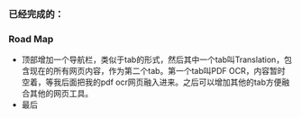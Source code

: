 

### 已经完成的：

### Road Map

- 顶部增加一个导航栏，类似于tab的形式，然后其中一个tab叫Translation，包含现在的所有网页内容，作为第二个tab。第一个tab叫PDF OCR，内容暂时空着，等我后面把我的pdf ocr网页融入进来。之后可以增加其他的tab方便融合其他的网页工具。
- 最后
